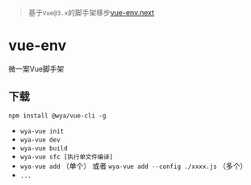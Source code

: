 > 基于`Vue@3.x`的脚手架移步[vue-env.next](https://github.com/wya-team/vue-env.next)

# vue-env
微一案Vue脚手架

## 下载

```shell
npm install @wya/vue-cli -g 
```

- `wya-vue init`
- `wya-vue dev`
- `wya-vue build`
- `wya-vue sfc [执行单文件编译]`
- `wya-vue add` （单个） 或者 `wya-vue add --config ./xxxx.js` （多个）
- `...`



